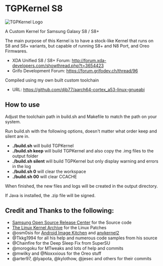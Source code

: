 # TGPKernel S8

![TGPKernel Logo](https://github.com/TheGalaxyProject/tgpkernel-s8-n/blob/build/build/logo.png?raw=true)

A Custom Kernel for Samsung Galaxy S8 / S8+

The main purpose of this Kernel is to have a stock-like Kernel that runs on S8 and S8+
variants, but capable of running S8+ and N8 Port, and Oreo Firmwares.

* XDA Unified S8 / S8+ Forum: http://forum.xda-developers.com/showthread.php?t=3654423
* Grifo Development Forum: https://forum.grifodev.ch/thread/96


Compiled using my own built custom toolchain

* URL: https://github.com/djb77/aarch64-cortex_a53-linux-gnueabi

## How to use
Adjust the toolchain path in build.sh and Makefile to match the path on your system. 

Run build.sh with the following options, doesn't matter what order keep and silent are in.

- **./build.sh** will build TGPKernel
- **./build.sh keep** will build TGPKernel and also copy the .img files to the output folder
- **./build.sh silent** will build TGPKernel but only display warning and errors in the log
- **./build.sh 0** will clear the workspace
- **./build.sh 00** will clear CCACHE

When finished, the new files and logs will be created in the output directory.

If Java is installed, the .zip file will be signed.


## Credit and Thanks to the following:
- [Samsung Open Source Release Center](http://opensource.samsung.com) for the Source code
- [The Linux Kernel Archive](https://www.kernel.org) for the Linux Patches
- @osm0sis for [Android Image Kitchen](https://github.com/osm0sis/Android-Image-Kitchen/tree/AIK-Linux) and [anykernel2](https://github.com/osm0sis/AnyKernel2)
- @Tkkg1994 for all his help and numerous code samples from his source
- @Chainfire for the Deep Sleep Fix from SuperSU
- @morogoku for MTweaks and lots of help and commits
- @mwilky and @Noxxxious for the Oreo stuff
- @arter97, @lyapota, @kylothow, @jesec and others for their commits

